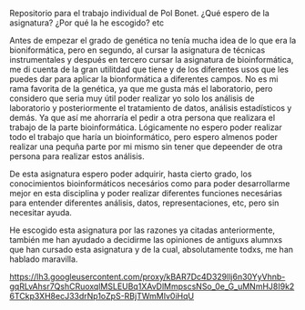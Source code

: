 Repositorio para el trabajo individual de Pol Bonet.
¿Qué espero de la asignatura?
¿Por qué la he escogido?
etc

Antes de empezar el grado de genética no tenía mucha idea de lo que era la bioniformática, pero en segundo, al cursar la asignatura de técnicas instrumentales y después en tercero cursar la asignatura de bioinformática, me di cuenta de la gran utilitdad que tiene y de los diferentes usos que les puedes dar para aplicar la bionformática a diferentes campos.
No es mi rama favorita de la genética, ya que me gusta más el laboratorio, pero considero que seria muy útil poder realizar yo solo los análisis de laboratorio y posteriormente el tratamiento de datos, análisis estadísticos y demás. Ya que así me ahorraría el pedir a otra persona que realizara el trabajo de la parte bioinformática. Lógicamente no espero poder realizar todo el trabajo que haría un bioinformático, pero espero almenos poder realizar una pequña parte por mi mismo sin tener que depeender de otra persona para realizar estos análisis.

De esta asignatura espero poder adquirir, hasta cierto grado, los conocimientos bioinformáticos necesários como para poder desarrollarme mejor en esta disciplina y poder realizar diferentes funciones necesárias para entender diferentes análisis, datos, representaciones, etc, pero sin necesitar ayuda.

He escogido esta asignatura por las razones ya citadas anteriormente, también me han ayudado a decidirme las opiniones de antiguxs alumnxs que han cursado esta asignatura y de la cual, absolutamente todxs, me han hablado maravilla.

<https://lh3.googleusercontent.com/proxy/kBAR7Dc4D329llj6n30YyVhnb-gqRLvAhsr7QshCRuoxqlMSLEUBq1XAvDlMmpscsNSo_0e_G_uMNmHJ8I9k26TCkp3XH8ecJ33drNp1oZpS-RBjTWmMIv0iHqU>
